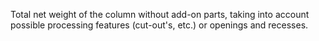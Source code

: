 Total net weight of the column without add-on parts, taking into account possible processing features (cut-out's, etc.) or openings and recesses.